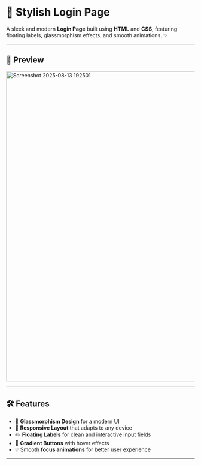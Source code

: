 # 🔐 Stylish Login Page

A sleek and modern **Login Page** built using **HTML** and **CSS**, featuring floating labels, glassmorphism effects, and smooth animations. ✨  

---

## 📸 Preview  
<img width="1707" height="826" alt="Screenshot 2025-08-13 192501" src="https://github.com/user-attachments/assets/88da2f22-9df0-493c-9594-613e6e2dccd1" />  

---

## 🛠️ Features  
- 🎨 **Glassmorphism Design** for a modern UI  
- 📱 **Responsive Layout** that adapts to any device  
- ✏️ **Floating Labels** for clean and interactive input fields  
- 🌈 **Gradient Buttons** with hover effects  
- 💡 Smooth **focus animations** for better user experience  

---

